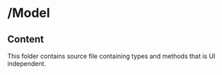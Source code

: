 # /Model

## Content
This folder contains source file containing types and methods that is UI independent.
